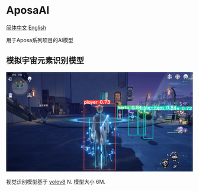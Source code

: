 # AposaAI

[简体中文](https://github.com/AposaSoftware/AposaAI/blob/v1.0.0/readme.md) [English](https://github.com/AposaSoftware/AposaAI/blob/v1.0.0/readme-en_US.md)

用于Aposa系列项目的AI模型

## 模拟宇宙元素识别模型

![sample1](https://github.com/AposaSoftware/AposaAI/blob/main/SimUniverse/samples/sample1.png)

视觉识别模型基于 [yolov8](https://github.com/ultralytics/ultralytics) N.
模型大小 6M.
